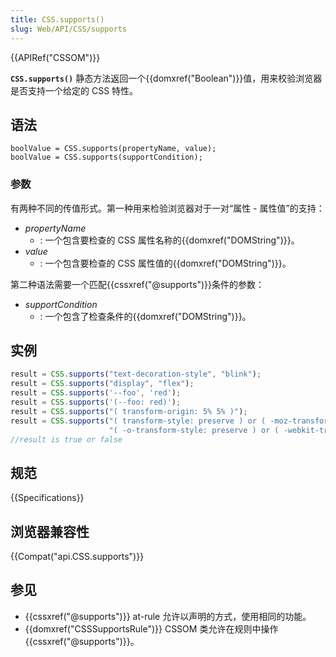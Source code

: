 ```yaml
---
title: CSS.supports()
slug: Web/API/CSS/supports
---
```


{{APIRef("CSSOM")}}

**`CSS.supports()`** 静态方法返回一个{{domxref("Boolean")}}值，用来校验浏览器是否支持一个给定的 CSS 特性。

## 语法

```plain
boolValue = CSS.supports(propertyName, value);
boolValue = CSS.supports(supportCondition);
```

### 参数

有两种不同的传值形式。第一种用来检验浏览器对于一对“属性 - 属性值”的支持：

- _propertyName_
  - : 一个包含要检查的 CSS 属性名称的{{domxref("DOMString")}}。
- _value_
  - : 一个包含要检查的 CSS 属性值的{{domxref("DOMString")}}。

第二种语法需要一个匹配{{cssxref("@supports")}}条件的参数：

- _supportCondition_
  - : 一个包含了检查条件的{{domxref("DOMString")}}。

## 实例

```js
result = CSS.supports("text-decoration-style", "blink");
result = CSS.supports("display", "flex");
result = CSS.supports('--foo', 'red');
result = CSS.supports('(--foo: red)');
result = CSS.supports("( transform-origin: 5% 5% )");
result = CSS.supports("( transform-style: preserve ) or ( -moz-transform-style: preserve ) or " +
                      "( -o-transform-style: preserve ) or ( -webkit-transform-style: preserve )" );
//result is true or false
```

## 规范

{{Specifications}}

## 浏览器兼容性

{{Compat("api.CSS.supports")}}

## 参见

- {{cssxref("@supports")}} at-rule 允许以声明的方式，使用相同的功能。
- {{domxref("CSSSupportsRule")}} CSSOM 类允许在规则中操作{{cssxref("@supports")}}。
